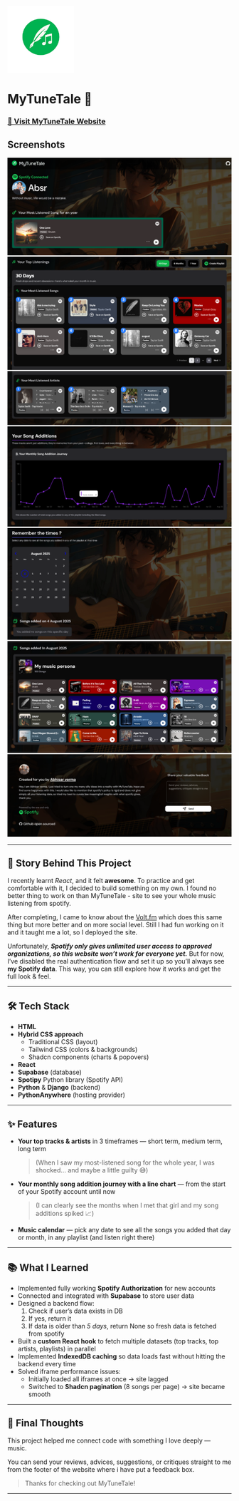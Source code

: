 <img src="./frontend/public/logo.png" width="150" height="150" >

# MyTuneTale 🎵  

### [🔗 Visit MyTuneTale Website](https://mytunetale.pythonanywhere.com)  


## Screenshots

![Screenshot 2](screenshots/2.png)  
![Screenshot 2](screenshots/1.png)  
![Screenshot 2](screenshots/3.png)  
![Screenshot 2](screenshots/4.png)  
![Screenshot 2](screenshots/6.png)  
![Screenshot 2](screenshots/8.png)  
![Screenshot 2](screenshots/7.png)  

---

## 📖 Story Behind This Project  

I recently learnt *React*, and it felt **awesome**.
To practice and get comfortable with it, I decided to build something on my own. I found no better thing to work on than MyTuneTale - site to see your whole music listening from spotify.  

After completing, I came to know about the [Volt.fm](https://volt.fm/) which does this same thing but more better and on more social level. Still I had fun working on it and it taught me a lot, so I deployed the site.

Unfortunately, ***Spotify only gives unlimited user access to approved organizations, so this website won’t work for everyone yet.*** But for now, I’ve disabled the real authentication flow and set it up so you’ll always see **my Spotify data**. This way, you can still explore how it works and get the full look & feel.  

---

## 🛠 Tech Stack  

- **HTML**  
- **Hybrid CSS approach**  
  - Traditional CSS (layout)  
  - Tailwind CSS (colors & backgrounds)  
  - Shadcn components (charts & popovers)  
- **React**  
- **Supabase** (database)  
- **Spotipy** Python library (Spotify API)  
- **Python** & **Django** (backend)  
- **PythonAnywhere** (hosting provider)  

---

## ✨ Features  

- **Your top tracks & artists** in 3 timeframes — short term, medium term, long term  
  > (When I saw my most-listened song for the whole year, I was shocked... and maybe a little guilty 😅)  
- **Your monthly song addition journey with a line chart** — from the start of your Spotify account until now  
  > (I can clearly see the months when I met that girl and my song additions spiked 📈)  
- **Music calendar** — pick any date to see all the songs you added that day or month, in any playlist (and listen right there)  

---

## 📚 What I Learned  

- Implemented fully working **Spotify Authorization** for new accounts  
- Connected and integrated with **Supabase** to store user data  
- Designed a backend flow:  
  1. Check if user’s data exists in DB  
  2. If yes, return it  
  3. If data is older than *5 days*, return None so fresh data is fetched from spotify
- Built a **custom React hook** to fetch multiple datasets (top tracks, top artists, playlists) in parallel  
- Implemented **IndexedDB caching** so data loads fast without hitting the backend every time  
- Solved iframe performance issues:  
  - Initially loaded all iframes at once → site lagged  
  - Switched to **Shadcn pagination** (8 songs per page) → site became smooth  

---

## 🙌 Final Thoughts

This project helped me connect code with something I love deeply — music.

You can send your reviews, advices, suggestions, or critiques straight to me from the footer of the website where i have put a feedback box.

> Thanks for checking out MyTuneTale!

---